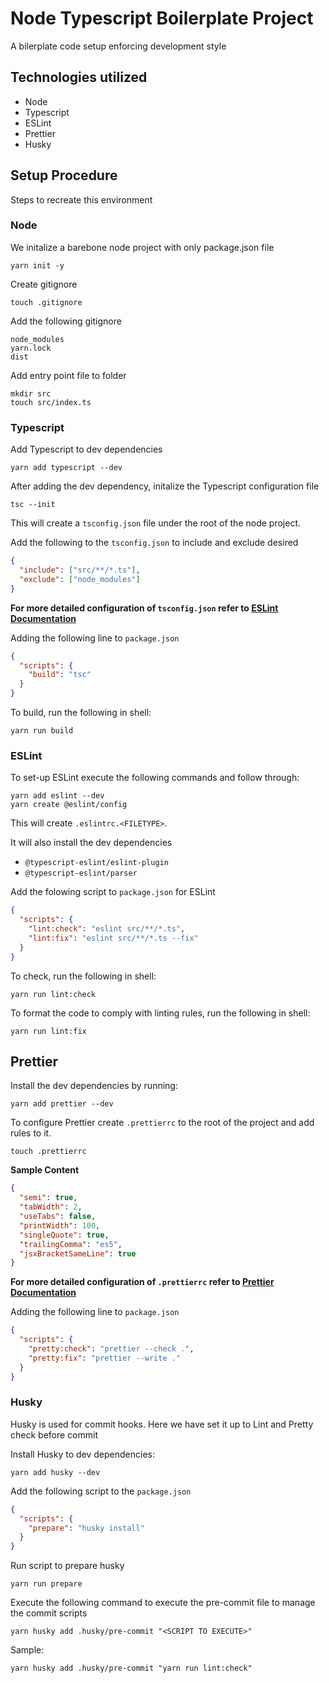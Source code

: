 # Node Typescript Boilerplate Project

A bilerplate code setup enforcing development style

## Technologies utilized

- Node
- Typescript
- ESLint
- Prettier
- Husky

## Setup Procedure

Steps to recreate this environment

### Node

We initalize a barebone node project with only package.json file

```shell
yarn init -y
```

Create gitignore

```shell
touch .gitignore
```

Add the following gitignore

```
node_modules
yarn.lock
dist
```

Add entry point file to folder

```shell
mkdir src
touch src/index.ts
```

### Typescript

Add Typescript to dev dependencies

```shell
yarn add typescript --dev
```

After adding the dev dependency, initalize the Typescript configuration file

```shell
tsc --init
```

This will create a `tsconfig.json` file under the root of the node project.

Add the following to the `tsconfig.json` to include and exclude desired

```json
{
  "include": ["src/**/*.ts"],
  "exclude": ["node_modules"]
}
```

**For more detailed configuration of `tsconfig.json` refer to [ESLint Documentation](https://eslint.org/docs/user-guide/getting-started)**

Adding the following line to `package.json`

```json
{
  "scripts": {
    "build": "tsc"
  }
}
```

To build, run the following in shell:

```shell
yarn run build
```

### ESLint

To set-up ESLint execute the following commands and follow through:

```shell
yarn add eslint --dev
yarn create @eslint/config
```

This will create `.eslintrc.<FILETYPE>`.

It will also install the dev dependencies

- `@typescript-eslint/eslint-plugin`
- `@typescript-eslint/parser`

Add the folowing script to `package.json` for ESLint

```json
{
  "scripts": {
    "lint:check": "eslint src/**/*.ts",
    "lint:fix": "eslint src/**/*.ts --fix"
  }
}
```

To check, run the following in shell:

```shell
yarn run lint:check
```

To format the code to comply with linting rules, run the following in shell:

```
yarn run lint:fix
```

## Prettier

Install the dev dependencies by running:

```shell
yarn add prettier --dev
```

To configure Prettier create `.prettierrc` to the root of the project and add rules to it.

```shell
touch .prettierrc
```

**Sample Content**

```json
{
  "semi": true,
  "tabWidth": 2,
  "useTabs": false,
  "printWidth": 100,
  "singleQuote": true,
  "trailingComma": "es5",
  "jsxBracketSameLine": true
}
```

**For more detailed configuration of `.prettierrc` refer to [Prettier Documentation](https://prettier.io/docs/en/configuration.html)**

Adding the following line to `package.json`

```json
{
  "scripts": {
    "pretty:check": "prettier --check .",
    "pretty:fix": "prettier --write ."
  }
}
```

### Husky

Husky is used for commit hooks.
Here we have set it up to Lint and Pretty check before commit

Install Husky to dev dependencies:

```shell
yarn add husky --dev
```

Add the following script to the `package.json`

```json
{
  "scripts": {
    "prepare": "husky install"
  }
}
```

Run script to prepare husky

```shell
yarn run prepare
```

Execute the following command to execute the pre-commit file to manage the commit scripts

```shell
yarn husky add .husky/pre-commit "<SCRIPT TO EXECUTE>"
```

Sample:

```shell
yarn husky add .husky/pre-commit "yarn run lint:check"
```

